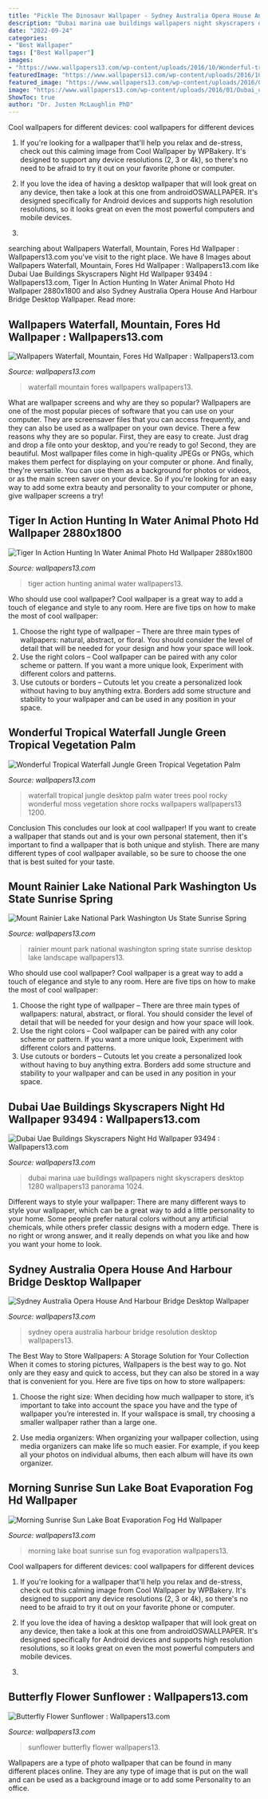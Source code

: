 ```yaml
---
title: "Pickle The Dinosaur Wallpaper - Sydney Australia Opera House And Harbour Bridge Desktop Wallpaper"
description: "Dubai marina uae buildings wallpapers night skyscrapers desktop 1280 wallpapers13 panorama 1024"
date: "2022-09-24"
categories:
- "Best Wallpaper"
tags: ["Best Wallpaper"]
images:
- "https://www.wallpapers13.com/wp-content/uploads/2016/10/Wonderful-tropical-waterfall-jungle-green-tropical-vegetation-palm-trees-rocky-shore-rocks-moss-green-pool-with-water-Desktop-Wallpaper-HD-1920x1200-1024x768.jpg"
featuredImage: "https://www.wallpapers13.com/wp-content/uploads/2016/10/Wonderful-tropical-waterfall-jungle-green-tropical-vegetation-palm-trees-rocky-shore-rocks-moss-green-pool-with-water-Desktop-Wallpaper-HD-1920x1200-1024x768.jpg"
featured_image: "https://www.wallpapers13.com/wp-content/uploads/2016/01/Dubai_uae_buildings_skyscrapers_night_hd-wallpaper-93494-1024x768.jpg"
image: "https://www.wallpapers13.com/wp-content/uploads/2016/01/Dubai_uae_buildings_skyscrapers_night_hd-wallpaper-93494-1024x768.jpg"
ShowToc: true
author: "Dr. Justen McLaughlin PhD"
---
```



Cool wallpapers for different devices:
cool wallpapers for different devices 

1. If you're looking for a wallpaper that'll help you relax and de-stress, check out this calming image from Cool Wallpaper by WPBakery. It's designed to support any device resolutions (2, 3 or 4k), so there's no need to be afraid to try it out on your favorite phone or computer.

2. If you love the idea of having a desktop wallpaper that will look great on any device, then take a look at this one from androidOSWALLPAPER. It's designed specifically for Android devices and supports high resolution resolutions, so it looks great on even the most powerful computers and mobile devices.

3.

	

		
searching about Wallpapers Waterfall, Mountain, Fores Hd Wallpaper : Wallpapers13.com you've visit to the right place. We have 8 Images about Wallpapers Waterfall, Mountain, Fores Hd Wallpaper : Wallpapers13.com like Dubai Uae Buildings Skyscrapers Night Hd Wallpaper 93494 : Wallpapers13.com, Tiger In Action Hunting In Water Animal Photo Hd Wallpaper 2880x1800 and also Sydney Australia Opera House And Harbour Bridge Desktop Wallpaper. Read more:
		
    
## Wallpapers Waterfall, Mountain, Fores Hd Wallpaper : Wallpapers13.com

<img loading=lazy src="https://www.wallpapers13.com/wp-content/uploads/2016/01/Wallpapers-waterfall-mountain-fores-HD-wallpaper-1600x1200.jpg" onerror="this.onerror=null;this.src='https://tse4.mm.bing.net/th?id=OIP.WqH26NarIidS8mOQgVo-jwHaFj&amp;pid=15.1';" alt="Wallpapers Waterfall, Mountain, Fores Hd Wallpaper : Wallpapers13.com">

_Source: wallpapers13.com_

>waterfall mountain fores wallpapers wallpapers13. 

	

What are wallpaper screens and why are they so popular?
Wallpapers are one of the most popular pieces of software that you can use on your computer. They are screensaver files that you can access frequently, and they can also be used as a wallpaper on your own device. There a few reasons why they are so popular. First, they are easy to create. Just drag and drop a file onto your desktop, and you're ready to go! Second, they are beautiful. Most wallpaper files come in high-quality JPEGs or PNGs, which makes them perfect for displaying on your computer or phone. And finally, they're versatile. You can use them as a background for photos or videos, or as the main screen saver on your device. So if you're looking for an easy way to add some extra beauty and personality to your computer or phone, give wallpaper screens a try!

    
## Tiger In Action Hunting In Water Animal Photo Hd Wallpaper 2880x1800

<img loading=lazy src="https://www.wallpapers13.com/wp-content/uploads/2017/09/Tiger-in-action-hunting-in-water-animal-photo-Hd-Wallpaper-2880x1800-1280x960.jpg" onerror="this.onerror=null;this.src='https://tse4.mm.bing.net/th?id=OIP.vpwEFE4pR-wiYsbhrlnb0AHaFj&amp;pid=15.1';" alt="Tiger In Action Hunting In Water Animal Photo Hd Wallpaper 2880x1800">

_Source: wallpapers13.com_

>tiger action hunting animal water wallpapers13. 

	

Who should use cool wallpaper?
Cool wallpaper is a great way to add a touch of elegance and style to any room. Here are five tips on how to make the most of cool wallpaper: 
1) Choose the right type of wallpaper – There are three main types of wallpapers: natural, abstract, or floral. You should consider the level of detail that will be needed for your design and how your space will look. 
2) Use the right colors – Cool wallpaper can be paired with any color scheme or pattern. If you want a more unique look, Experiment with different colors and patterns. 
3) Use cutouts or borders – Cutouts let you create a personalized look without having to buy anything extra. Borders add some structure and stability to your wallpaper and can be used in any position in your space.

    
## Wonderful Tropical Waterfall Jungle Green Tropical Vegetation Palm

<img loading=lazy src="https://www.wallpapers13.com/wp-content/uploads/2016/10/Wonderful-tropical-waterfall-jungle-green-tropical-vegetation-palm-trees-rocky-shore-rocks-moss-green-pool-with-water-Desktop-Wallpaper-HD-1920x1200-1024x768.jpg" onerror="this.onerror=null;this.src='https://tse2.mm.bing.net/th?id=OIP.t2_5wfnPxcn4tmzNjTRqbwHaFj&amp;pid=15.1';" alt="Wonderful Tropical Waterfall Jungle Green Tropical Vegetation Palm">

_Source: wallpapers13.com_

>waterfall tropical jungle desktop palm water trees pool rocky wonderful moss vegetation shore rocks wallpapers wallpapers13 1200. 

	

Conclusion
This concludes our look at cool wallpaper! If you want to create a wallpaper that stands out and is your own personal statement, then it's important to find a wallpaper that is both unique and stylish. There are many different types of cool wallpaper available, so be sure to choose the one that is best suited for your taste.

    
## Mount Rainier Lake National Park Washington Us State Sunrise Spring

<img loading=lazy src="https://www.wallpapers13.com/wp-content/uploads/2018/07/Mount-Rainier-Lake-National-Park-Washington-Us-State-Sunrise-Spring-Landscape-Desktop-HD-Wallpaper-1600x1200.jpg" onerror="this.onerror=null;this.src='https://tse3.mm.bing.net/th?id=OIP.5wfYkq-GnLuQ-T4VwS5N5AHaFj&amp;pid=15.1';" alt="Mount Rainier Lake National Park Washington Us State Sunrise Spring">

_Source: wallpapers13.com_

>rainier mount park national washington spring state sunrise desktop lake landscape wallpapers13. 

	

Who should use cool wallpaper?
Cool wallpaper is a great way to add a touch of elegance and style to any room. Here are five tips on how to make the most of cool wallpaper: 
1) Choose the right type of wallpaper – There are three main types of wallpapers: natural, abstract, or floral. You should consider the level of detail that will be needed for your design and how your space will look. 
2) Use the right colors – Cool wallpaper can be paired with any color scheme or pattern. If you want a more unique look, Experiment with different colors and patterns. 
3) Use cutouts or borders – Cutouts let you create a personalized look without having to buy anything extra. Borders add some structure and stability to your wallpaper and can be used in any position in your space.

    
## Dubai Uae Buildings Skyscrapers Night Hd Wallpaper 93494 : Wallpapers13.com

<img loading=lazy src="https://www.wallpapers13.com/wp-content/uploads/2016/01/Dubai_uae_buildings_skyscrapers_night_hd-wallpaper-93494-1024x768.jpg" onerror="this.onerror=null;this.src='https://tse2.mm.bing.net/th?id=OIP.W9BRHT4m7Zj045Gcfay7nQHaFj&amp;pid=15.1';" alt="Dubai Uae Buildings Skyscrapers Night Hd Wallpaper 93494 : Wallpapers13.com">

_Source: wallpapers13.com_

>dubai marina uae buildings wallpapers night skyscrapers desktop 1280 wallpapers13 panorama 1024. 

	

Different ways to style your wallpaper:
There are many different ways to style your wallpaper, which can be a great way to add a little personality to your home. Some people prefer natural colors without any artificial chemicals, while others prefer classic designs with a modern edge. There is no right or wrong answer, and it really depends on what you like and how you want your home to look.

    
## Sydney Australia Opera House And Harbour Bridge Desktop Wallpaper

<img loading=lazy src="http://www.wallpapers13.com/wp-content/uploads/2016/07/Sydney-Australia-Opera-House-and-Harbour-Bridge-Desktop-Wallpaper-2880x1800.jpg" onerror="this.onerror=null;this.src='https://tse1.mm.bing.net/th?id=OIP.8zwlgRW9WuXRZJ8nNN7GhgHaEw&amp;pid=15.1';" alt="Sydney Australia Opera House And Harbour Bridge Desktop Wallpaper">

_Source: wallpapers13.com_

>sydney opera australia harbour bridge resolution desktop wallpapers13. 

	

The Best Way to Store Wallpapers: A Storage Solution for Your Collection
When it comes to storing pictures, Wallpapers is the best way to go. Not only are they easy and quick to access, but they can also be stored in a way that is convenient for you. Here are five tips on how to store wallpapers:
1) Choose the right size: When deciding how much wallpaper to store, it’s important to take into account the space you have and the type of wallpaper you’re interested in. If your wallspace is small, try choosing a smaller wallpaper rather than a large one.

2) Use media organizers: When organizing your wallpaper collection, using media organizers can make life so much easier. For example, if you keep all your photos on individual albums, then each album will have its own organizer.

    
## Morning Sunrise Sun Lake Boat Evaporation Fog Hd Wallpaper

<img loading=lazy src="https://www.wallpapers13.com/wp-content/uploads/2016/02/Morning-sunrise-sun-lake-boat-evaporation-fog-Hd-wallpaper-1280x960.jpg" onerror="this.onerror=null;this.src='https://tse2.mm.bing.net/th?id=OIP.44yfA-Ju1GfeTy6yUuVrqwHaFj&amp;pid=15.1';" alt="Morning Sunrise Sun Lake Boat Evaporation Fog Hd Wallpaper">

_Source: wallpapers13.com_

>morning lake boat sunrise sun fog evaporation wallpapers13. 

	

Cool wallpapers for different devices:
cool wallpapers for different devices 

1. If you're looking for a wallpaper that'll help you relax and de-stress, check out this calming image from Cool Wallpaper by WPBakery. It's designed to support any device resolutions (2, 3 or 4k), so there's no need to be afraid to try it out on your favorite phone or computer.

2. If you love the idea of having a desktop wallpaper that will look great on any device, then take a look at this one from androidOSWALLPAPER. It's designed specifically for Android devices and supports high resolution resolutions, so it looks great on even the most powerful computers and mobile devices.

3.

    
## Butterfly Flower Sunflower : Wallpapers13.com

<img loading=lazy src="https://www.wallpapers13.com/wp-content/uploads/2015/12/Butterfly-flower-sunflower-1920x1440.jpg" onerror="this.onerror=null;this.src='https://tse3.mm.bing.net/th?id=OIP.DiS1yPsMBfAGwex4bpj84AHaFj&amp;pid=15.1';" alt="Butterfly Flower Sunflower : Wallpapers13.com">

_Source: wallpapers13.com_

>sunflower butterfly flower wallpapers13. 

	



Wallpapers are a type of photo wallpaper that can be found in many different places online. They are any type of image that is put on the wall and can be used as a background image or to add some Personality to an office.

